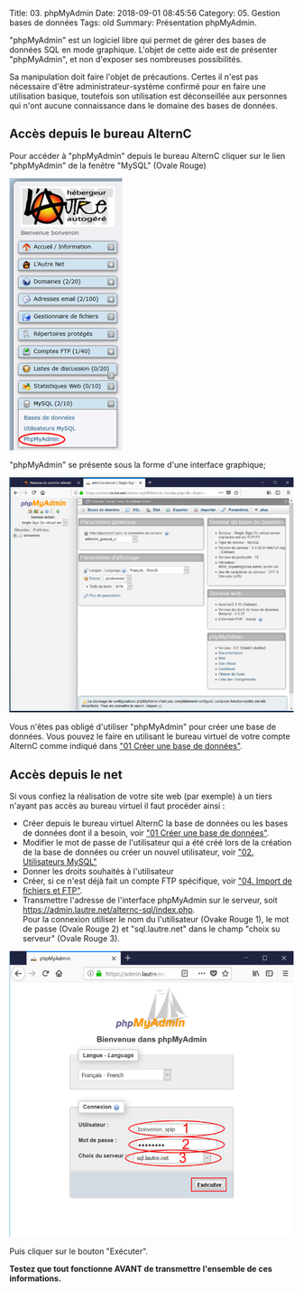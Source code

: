 Title: 03. phpMyAdmin 
Date: 2018-09-01 08:45:56
Category: 05. Gestion bases de données
Tags: old
Summary: Présentation phpMyAdmin.

"phpMyAdmin" est un logiciel libre qui permet de gérer des bases de données SQL en mode graphique. L'objet de cette aide est de présenter "phpMyAdmin", et non d'exposer ses nombreuses possibilités.

Sa manipulation doit faire l'objet de précautions. Certes il n'est pas nécessaire d'être administrateur-système confirmé pour en faire une utilisation basique, toutefois son utilisation est déconseillée aux personnes qui n'ont aucune connaissance dans le domaine des bases de données.

## Accès depuis le bureau AlternC

Pour accéder à "phpMyAdmin" depuis le bureau AlternC cliquer sur le lien "phpMyAdmin" de la fenêtre "MySQL" (Ovale Rouge)

![](../img/bdd71phpmyadm.jpg)

"phpMyAdmin" se présente sous la forme d'une interface graphique;

![](../img/bdd8phpmyadm.jpg)

Vous n'êtes pas obligé d'utiliser "phpMyAdmin" pour créer une base de données. Vous pouvez le faire en utilisant le bureau virtuel de votre compte AlternC comme indiqué dans ["01 Créer une base de données"](http://aide.lautre.net/01-creer-une-base-de-donnees.html).

## Accès depuis le net

Si vous confiez la réalisation de votre site web (par exemple) à un tiers  n'ayant pas accès au bureau virtuel il faut procéder ainsi :

- Créer depuis le bureau virtuel AlternC la base de données ou les bases de données dont il a besoin, voir ["01 Créer une base de données"](http://aide.lautre.net/01-creer-une-base-de-donnees.html).
- Modifier le mot de passe de l'utilisateur qui a été créé lors de la création de la base de données ou créer un nouvel utilisateur, voir ["02. Utilisateurs MySQL"](http://aide.lautre.net/02-utilisateurs-mysql.html)
- Donner les droits souhaités à l'utilisateur
- Créer, si ce n'est déjà fait un compte FTP spécifique,  voir ["04. Import de fichiers et FTP"](http://aide.lautre.net/04-import-de-fichiers-et-ftp.html).
- Transmettre l'adresse de l'interface phpMyAdmin sur le serveur, soit https://admin.lautre.net/alternc-sql/index.php.  
Pour la connexion utiliser le nom du l'utilisateur (Ovake Rouge 1), le mot de passe (Ovale Rouge 2) et "sql.lautre.net" dans le champ "choix su serveur" (Ovale Rouge 3).

![](../img/bdd9phpmyadm.jpg)

Puis cliquer sur le bouton "Exécuter".


**Testez que tout fonctionne AVANT de transmettre l'ensemble de ces informations.**
